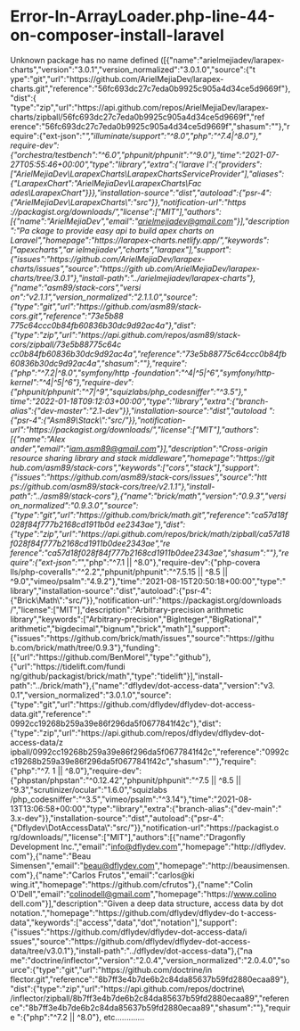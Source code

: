 # Error-In-ArrayLoader.php-line-44-on-composer-install-laravel
Unknown package has no name defined ([{"name":"arielmejiadev\/larapex-charts","version":"3.0.1","version_normalized":"3.0.1.0","source":{"t     ype":"git","url":"https:\/\/github.com\/ArielMejiaDev\/larapex-charts.git","reference":"56fc693dc27c7eda0b9925c905a4d34ce5d9669f"},"dist":{     "type":"zip","url":"https:\/\/api.github.com\/repos\/ArielMejiaDev\/larapex-charts\/zipball\/56fc693dc27c7eda0b9925c905a4d34ce5d9669f","ref     erence":"56fc693dc27c7eda0b9925c905a4d34ce5d9669f","shasum":""},"require":{"ext-json":"*","illuminate\/support":"^8.0","php":"^7.4|^8.0"},"     require-dev":{"orchestra\/testbench":"^6.0","phpunit\/phpunit":"^9.0"},"time":"2021-07-27T05:55:46+00:00","type":"library","extra":{"larave     l":{"providers":["ArielMejiaDev\\LarapexCharts\\LarapexChartsServiceProvider"],"aliases":{"LarapexChart":"ArielMejiaDev\\LarapexCharts\\Fac     ades\\LarapexChart"}}},"installation-source":"dist","autoload":{"psr-4":{"ArielMejiaDev\\LarapexCharts\\":"src"}},"notification-url":"https     :\/\/packagist.org\/downloads\/","license":["MIT"],"authors":[{"name":"ArielMejiaDev","email":"arielmejiadev@gmail.com"}],"description":"Pa     ckage to provide easy api to build apex charts on Laravel","homepage":"https:\/\/larapex-charts.netlify.app\/","keywords":["apexcharts","ar     ielmejiadev","charts","larapex"],"support":{"issues":"https:\/\/github.com\/ArielMejiaDev\/larapex-charts\/issues","source":"https:\/\/gith     ub.com\/ArielMejiaDev\/larapex-charts\/tree\/3.0.1"},"install-path":"..\/arielmejiadev\/larapex-charts"},{"name":"asm89\/stack-cors","versi     on":"v2.1.1","version_normalized":"2.1.1.0","source":{"type":"git","url":"https:\/\/github.com\/asm89\/stack-cors.git","reference":"73e5b88     775c64ccc0b84fb60836b30dc9d92ac4a"},"dist":{"type":"zip","url":"https:\/\/api.github.com\/repos\/asm89\/stack-cors\/zipball\/73e5b88775c64c     cc0b84fb60836b30dc9d92ac4a","reference":"73e5b88775c64ccc0b84fb60836b30dc9d92ac4a","shasum":""},"require":{"php":"^7.2|^8.0","symfony\/http     -foundation":"^4|^5|^6","symfony\/http-kernel":"^4|^5|^6"},"require-dev":{"phpunit\/phpunit":"^7|^9","squizlabs\/php_codesniffer":"^3.5"},"     time":"2022-01-18T09:12:03+00:00","type":"library","extra":{"branch-alias":{"dev-master":"2.1-dev"}},"installation-source":"dist","autoload     ":{"psr-4":{"Asm89\\Stack\\":"src\/"}},"notification-url":"https:\/\/packagist.org\/downloads\/","license":["MIT"],"authors":[{"name":"Alex     ander","email":"iam.asm89@gmail.com"}],"description":"Cross-origin resource sharing library and stack middleware","homepage":"https:\/\/git     hub.com\/asm89\/stack-cors","keywords":["cors","stack"],"support":{"issues":"https:\/\/github.com\/asm89\/stack-cors\/issues","source":"htt     ps:\/\/github.com\/asm89\/stack-cors\/tree\/v2.1.1"},"install-path":"..\/asm89\/stack-cors"},{"name":"brick\/math","version":"0.9.3","versi     on_normalized":"0.9.3.0","source":{"type":"git","url":"https:\/\/github.com\/brick\/math.git","reference":"ca57d18f028f84f777b2168cd1911b0d     ee2343ae"},"dist":{"type":"zip","url":"https:\/\/api.github.com\/repos\/brick\/math\/zipball\/ca57d18f028f84f777b2168cd1911b0dee2343ae","re     ference":"ca57d18f028f84f777b2168cd1911b0dee2343ae","shasum":""},"require":{"ext-json":"*","php":"^7.1 || ^8.0"},"require-dev":{"php-covera     lls\/php-coveralls":"^2.2","phpunit\/phpunit":"^7.5.15 || ^8.5 || ^9.0","vimeo\/psalm":"4.9.2"},"time":"2021-08-15T20:50:18+00:00","type":"     library","installation-source":"dist","autoload":{"psr-4":{"Brick\\Math\\":"src\/"}},"notification-url":"https:\/\/packagist.org\/downloads     \/","license":["MIT"],"description":"Arbitrary-precision arithmetic library","keywords":["Arbitrary-precision","BigInteger","BigRational","     arithmetic","bigdecimal","bignum","brick","math"],"support":{"issues":"https:\/\/github.com\/brick\/math\/issues","source":"https:\/\/githu     b.com\/brick\/math\/tree\/0.9.3"},"funding":[{"url":"https:\/\/github.com\/BenMorel","type":"github"},{"url":"https:\/\/tidelift.com\/fundi     ng\/github\/packagist\/brick\/math","type":"tidelift"}],"install-path":"..\/brick\/math"},{"name":"dflydev\/dot-access-data","version":"v3.     0.1","version_normalized":"3.0.1.0","source":{"type":"git","url":"https:\/\/github.com\/dflydev\/dflydev-dot-access-data.git","reference":"     0992cc19268b259a39e86f296da5f0677841f42c"},"dist":{"type":"zip","url":"https:\/\/api.github.com\/repos\/dflydev\/dflydev-dot-access-data\/z     ipball\/0992cc19268b259a39e86f296da5f0677841f42c","reference":"0992cc19268b259a39e86f296da5f0677841f42c","shasum":""},"require":{"php":"^7.     1 || ^8.0"},"require-dev":{"phpstan\/phpstan":"^0.12.42","phpunit\/phpunit":"^7.5 || ^8.5 || ^9.3","scrutinizer\/ocular":"1.6.0","squizlabs     \/php_codesniffer":"^3.5","vimeo\/psalm":"^3.14"},"time":"2021-08-13T13:06:58+00:00","type":"library","extra":{"branch-alias":{"dev-main":"     3.x-dev"}},"installation-source":"dist","autoload":{"psr-4":{"Dflydev\\DotAccessData\\":"src\/"}},"notification-url":"https:\/\/packagist.o     rg\/downloads\/","license":["MIT"],"authors":[{"name":"Dragonfly Development Inc.","email":"info@dflydev.com","homepage":"http:\/\/dflydev.     com"},{"name":"Beau Simensen","email":"beau@dflydev.com","homepage":"http:\/\/beausimensen.com"},{"name":"Carlos Frutos","email":"carlos@ki     wing.it","homepage":"https:\/\/github.com\/cfrutos"},{"name":"Colin O'Dell","email":"colinodell@gmail.com","homepage":"https:\/\/www.colino     dell.com"}],"description":"Given a deep data structure, access data by dot notation.","homepage":"https:\/\/github.com\/dflydev\/dflydev-do     t-access-data","keywords":["access","data","dot","notation"],"support":{"issues":"https:\/\/github.com\/dflydev\/dflydev-dot-access-data\/i     ssues","source":"https:\/\/github.com\/dflydev\/dflydev-dot-access-data\/tree\/v3.0.1"},"install-path":"..\/dflydev\/dot-access-data"},{"na     me":"doctrine\/inflector","version":"2.0.4","version_normalized":"2.0.4.0","source":{"type":"git","url":"https:\/\/github.com\/doctrine\/in     flector.git","reference":"8b7ff3e4b7de6b2c84da85637b59fd2880ecaa89"},"dist":{"type":"zip","url":"https:\/\/api.github.com\/repos\/doctrine\     /inflector\/zipball\/8b7ff3e4b7de6b2c84da85637b59fd2880ecaa89","reference":"8b7ff3e4b7de6b2c84da85637b59fd2880ecaa89","shasum":""},"require     ":{"php":"^7.2 || ^8.0"}, etc.............
